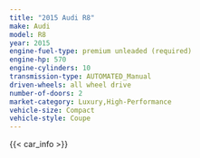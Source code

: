 ```yaml
---
title: "2015 Audi R8"
make: Audi
model: R8
year: 2015
engine-fuel-type: premium unleaded (required)
engine-hp: 570
engine-cylinders: 10
transmission-type: AUTOMATED_Manual
driven-wheels: all wheel drive
number-of-doors: 2
market-category: Luxury,High-Performance
vehicle-size: Compact
vehicle-style: Coupe
---
```


{{< car_info >}}
